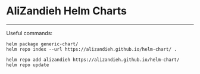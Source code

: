 # AliZandieh Helm Charts

-------------------------

Useful commands:
```
helm package generic-chart/
helm repo index --url https://alizandieh.github.io/helm-chart/ .

helm repo add alizandieh https://alizandieh.github.io/helm-chart/
helm repo update
```
